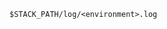 <!-- usedin: [ _includes/_inlines/StackManagement/common/logging/logging_web-logs.md] -->

```
$STACK_PATH/log/<environment>.log
```

